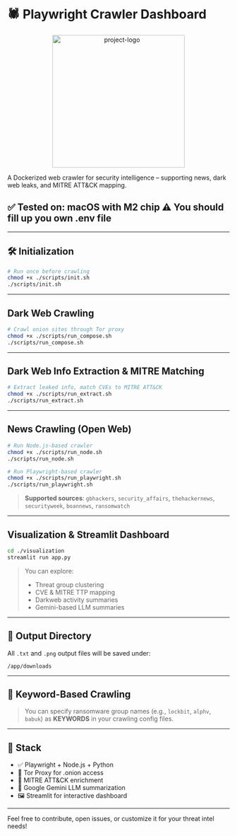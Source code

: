 # 🕷️ Playwright Crawler Dashboard

<div align="center">
  <img src="./logo/1.gif" alt="project-logo" width="300"/>
</div>

A Dockerized web crawler for security intelligence – supporting news, dark web leaks, and MITRE ATT\&CK mapping.

✅ **Tested on:** macOS with M2 chip
⚠️ You should fill up you own .env file 
- 

---

## 🛠️ Initialization

```bash
# Run once before crawling
chmod +x ./scripts/init.sh
./scripts/init.sh
```

---

## Dark Web Crawling

```bash
# Crawl onion sites through Tor proxy
chmod +x ./scripts/run_compose.sh
./scripts/run_compose.sh
```

---

## Dark Web Info Extraction & MITRE Matching

```bash
# Extract leaked info, match CVEs to MITRE ATT&CK
chmod +x ./scripts/run_extract.sh
./scripts/run_extract.sh
```

---

## News Crawling (Open Web)

```bash
# Run Node.js-based crawler
chmod +x ./scripts/run_node.sh
./scripts/run_node.sh

# Run Playwright-based crawler
chmod +x ./scripts/run_playwright.sh
./scripts/run_playwright.sh
```

> **Supported sources**:
> `gbhackers`, `security_affairs`, `thehackernews`, `securityweek`, `boannews`, `ransomwatch`

---

## Visualization & Streamlit Dashboard

```bash
cd ./visualization
streamlit run app.py
```

> You can explore:
>
> * Threat group clustering
> * CVE & MITRE TTP mapping
> * Darkweb activity summaries
> * Gemini-based LLM summaries

---

## 📂 Output Directory

All `.txt` and `.png` output files will be saved under:

```
/app/downloads
```

---

## 🔑 Keyword-Based Crawling

> You can specify ransomware group names (e.g., `lockbit`, `alphv`, `babuk`)
> as **KEYWORDS** in your crawling config files.

---

## 🧩 Stack

* ✅ Playwright + Node.js + Python
* 🔐 Tor Proxy for .onion access
* 📄 MITRE ATT\&CK enrichment
* 🤖 Google Gemini LLM summarization
* 🖼️ Streamlit for interactive dashboard

---

Feel free to contribute, open issues, or customize it for your threat intel needs!
